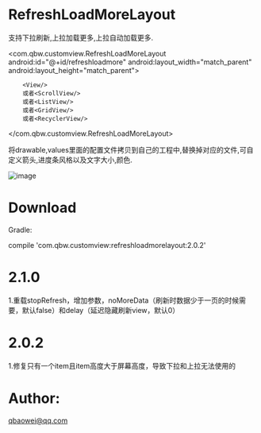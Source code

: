 # RefreshLoadMoreLayout

支持下拉刷新,上拉加载更多,上拉自动加载更多.


<com.qbw.customview.RefreshLoadMoreLayout
        android:id="@+id/refreshloadmore"
        android:layout_width="match_parent"
        android:layout_height="match_parent">

        <View/>
        或者<ScrollView/>
        或者<ListView/>
        或者<GridView/>
        或者<RecyclerView/>

</com.qbw.customview.RefreshLoadMoreLayout>


将drawable,values里面的配置文件拷贝到自己的工程中,替换掉对应的文件,可自定义箭头,进度条风格以及文字大小,颜色.

![image](https://raw.githubusercontent.com/qbaowei/RefreshLoadMoreLayout/master/screenshots/RefreshLoadMoreLayout.gif)


# Download


Gradle:


compile 'com.qbw.customview:refreshloadmorelayout:2.0.2'


# 2.1.0


1.重载stopRefresh，增加参数，noMoreData（刷新时数据少于一页的时候需要，默认false）和delay（延迟隐藏刷新view，默认0）


# 2.0.2


1.修复只有一个item且item高度大于屏幕高度，导致下拉和上拉无法使用的


# Author:


qbaowei@qq.com

